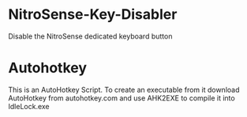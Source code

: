 # NitroSense-Key-Disabler
Disable the NitroSense dedicated keyboard button


# Autohotkey
This is an AutoHotkey Script. To create an executable from it download AutoHotkey from autohotkey.com and use AHK2EXE to compile it into IdleLock.exe
